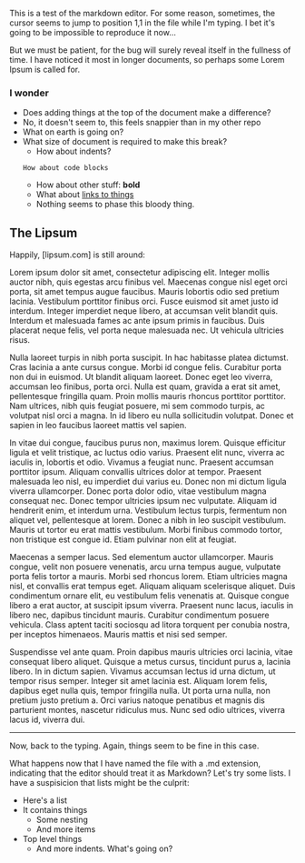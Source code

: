 This is a test of the markdown editor. For some reason, sometimes, the cursor seems to jump to position 1,1 in the file while I'm typing. I bet it's going to be impossible to reproduce it now…

But we must be patient, for the bug will surely reveal itself in the fullness of time. I have noticed it most in longer documents, so perhaps some Lorem Ipsum is called for.

### I wonder

- Does adding things at the top of the document make a difference?
- No, it doesn't seem to, this feels snappier than in my other repo
- What on earth is going on?
- What size of document is required to make this break?
  - How about indents?
  ```
  How about code blocks
  ```
  - How about other stuff: **bold**
  - What about [links to things](google.com)
  - Nothing seems to phase this bloody thing.

## The Lipsum
Happily, [lipsum.com] is still around:

Lorem ipsum dolor sit amet, consectetur adipiscing elit. Integer mollis auctor nibh, quis egestas arcu finibus vel. Maecenas congue nisl eget orci porta, sit amet tempus augue faucibus. Mauris lobortis odio sed pretium lacinia. Vestibulum porttitor finibus orci. Fusce euismod sit amet justo id interdum. Integer imperdiet neque libero, at accumsan velit blandit quis. Interdum et malesuada fames ac ante ipsum primis in faucibus. Duis placerat neque felis, vel porta neque malesuada nec. Ut vehicula ultricies risus.

Nulla laoreet turpis in nibh porta suscipit. In hac habitasse platea dictumst. Cras lacinia a ante cursus congue. Morbi id congue felis. Curabitur porta non dui in euismod. Ut blandit aliquam laoreet. Donec eget leo viverra, accumsan leo finibus, porta orci. Nulla est quam, gravida a erat sit amet, pellentesque fringilla quam. Proin mollis mauris rhoncus porttitor porttitor. Nam ultrices, nibh quis feugiat posuere, mi sem commodo turpis, ac volutpat nisl orci a magna. In id libero eu nulla sollicitudin volutpat. Donec et sapien in leo faucibus laoreet mattis vel sapien.

In vitae dui congue, faucibus purus non, maximus lorem. Quisque efficitur ligula et velit tristique, ac luctus odio varius. Praesent elit nunc, viverra ac iaculis in, lobortis et odio. Vivamus a feugiat nunc. Praesent accumsan porttitor ipsum. Aliquam convallis ultrices dolor at tempor. Praesent malesuada leo nisl, eu imperdiet dui varius eu. Donec non mi dictum ligula viverra ullamcorper. Donec porta dolor odio, vitae vestibulum magna consequat nec. Donec tempor ultricies ipsum nec vulputate. Aliquam id hendrerit enim, et interdum urna. Vestibulum lectus turpis, fermentum non aliquet vel, pellentesque at lorem. Donec a nibh in leo suscipit vestibulum. Mauris ut tortor eu erat mattis vestibulum. Morbi finibus commodo tortor, non tristique est congue id. Etiam pulvinar non elit at feugiat.

Maecenas a semper lacus. Sed elementum auctor ullamcorper. Mauris congue, velit non posuere venenatis, arcu urna tempus augue, vulputate porta felis tortor a mauris. Morbi sed rhoncus lorem. Etiam ultricies magna nisl, et convallis erat tempus eget. Aliquam aliquam scelerisque aliquet. Duis condimentum ornare elit, eu vestibulum felis venenatis at. Quisque congue libero a erat auctor, at suscipit ipsum viverra. Praesent nunc lacus, iaculis in libero nec, dapibus tincidunt mauris. Curabitur condimentum posuere vehicula. Class aptent taciti sociosqu ad litora torquent per conubia nostra, per inceptos himenaeos. Mauris mattis et nisi sed semper.

Suspendisse vel ante quam. Proin dapibus mauris ultricies orci lacinia, vitae consequat libero aliquet. Quisque a metus cursus, tincidunt purus a, lacinia libero. In in dictum sapien. Vivamus accumsan lectus id urna dictum, ut tempor risus semper. Integer sit amet lacinia est. Aliquam lorem felis, dapibus eget nulla quis, tempor fringilla nulla. Ut porta urna nulla, non pretium justo pretium a. Orci varius natoque penatibus et magnis dis parturient montes, nascetur ridiculus mus. Nunc sed odio ultrices, viverra lacus id, viverra dui.

--- 
Now, back to the typing. Again, things seem to be fine in this case.

What happens now that I have named the file with a .md extension, indicating that the editor should treat it as Markdown? Let's try some lists. I have a suspisicion that lists might be the culprit:

- Here's a list
- It contains things
  - Some nesting
  - And more items
- Top level things
  - And more indents. What's going on? 
